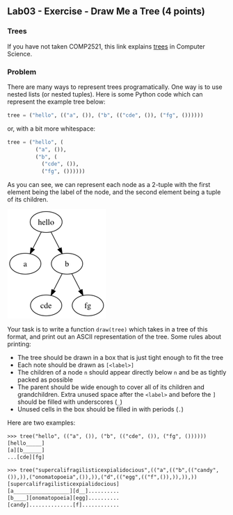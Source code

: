 ## Lab03 - Exercise - Draw Me a Tree (4 points)

### Trees

If you have not taken COMP2521, this link explains [trees](https://www.freecodecamp.org/news/all-you-need-to-know-about-tree-data-structures-bceacb85490c/) in Computer Science.

### Problem

There are many ways to represent trees programatically. One way is to use nested lists (or nested tuples). Here is some Python code which can represent the example tree below:

```python
tree = ("hello", (("a", ()), ("b", (("cde", ()), ("fg", ())))))
```

or, with a bit more whitespace:

```python
tree = ("hello", (
         ("a", ()),
         ("b", (
           ("cde", ()),
           ("fg", ())))))
```

As you can see, we can represent each node as a 2-tuple with the first element being the label of the node, and the second element being a tuple of its children.

![Figure 1](figure1.png)

Your task is to write a function `draw(tree)` which takes in a tree of this format, and print out an ASCII representation of the tree. Some rules about printing:

* The tree should be drawn in a box that is just tight enough to fit the tree
* Each note should be drawn as `[<label>]`
* The children of a node `n` should appear directly below `n` and be as tightly packed as possible
* The parent should be wide enough to cover all of its children and grandchildren. Extra unused space after the `<label>` and before the `]` should be filled with underscores (`_`)
* Unused cells in the box should be filled in with periods (`.`)

Here are two examples:

```
>>> tree("hello", (("a", ()), ("b", (("cde", ()), ("fg", ())))))
[hello_____]
[a][b______]
...[cde][fg]
```

```
>>> tree("supercalifragilisticexpialidocious",(("a",(("b",(("candy",()),)),("onomatopoeia",()),)),("d",(("egg",(("f",()),)),)),))
[supercalifragilisticexpialidocious]
[a__________________][d__]..........
[b____][onomatopoeia][egg]..........
[candy]..............[f]............
```
